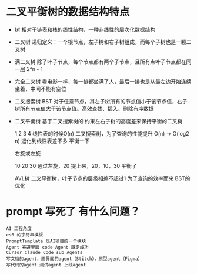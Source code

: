 # 二叉平衡树的数据结构特点

- 树
相对于链表和栈的线性结构，一种非线性的层次化数据结构

- 二叉树
递归定义：一个根节点，左子树和右子树组成，而每个子树也是一颗二叉树

- 满二叉树
除了叶子节点，每个节点都有两个子节点，且所有点叶子节点都在同一层
2^n - 1

- 完全二叉树
看电影一样，每一排都坐满了人，最后一排也是从最左边开始连续坐着，中间不能有空位

- 二叉搜索树 BST
    对于任意节点，其左子树所有的节点值小于该节点值，右子树所有节点值大于该节点值。高效查找、插入、删除有序数据

- 二叉平衡树
    基于二叉搜索树的
    约束左右子树的高度差来保持平衡的二叉树


    1
      2
        3
          4
    线性表的时候O(n)
    二叉搜索树，为了查询的性能提升  O(n) -> O(log2 n)
    退化到线性表差不多
    平衡一下

    右旋或左旋

    10
      20
        30
    通过左旋，20 提上来，20，10，30 平衡了

    AVL树 二叉平衡树，叶子节点的层级相差不超过1
    为了查询的效率而来 BST的优化

# prompt 写死了 有什么问题？
    AI 工程角度
    es6 的字符串模板 
    PromptTemplate 是AI项目的一个模块
    Agent 赛道里面 code Agent 既定成功
    Cursor Claude Code sub Agents
    写文档的agent，画界面的agent（Stitch），原型agent（Figma）
    写代码的agent 测试agent 上线agent